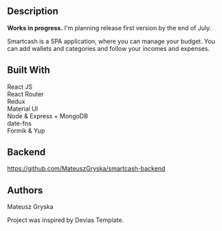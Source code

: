 ## Description

**Works in progress.** 
I'm planning release first version by the end of July. 

Smartcash is a SPA application, where you can manage your budget. You can add wallets and categories and follow your incomes and expenses.

## Built With
React JS <br />
React Router <br />
Redux <br />
Material UI <br />
Node & Express + MongoDB <br />
date-fns <br />
Formik & Yup <br />

## Backend
https://github.com/MateuszGryska/smartcash-backend

## Authors
Mateusz Gryska

Project was inspired by Devias Template.

